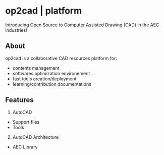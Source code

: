 # op2cad | platform
Introducing Open Source to Computer Assisted Drawing (CAD) in the AEC industries!

## About

op2cad is a collaborative CAD resources platform for:

- contents management
- softwares optimization environement 
- fast tools creation/deployment
- learning/contribution documentations

## Features

1. AutoCAD
  - Support files
  - Tools
2. AutoCAD Architecture
  - AEC Library
